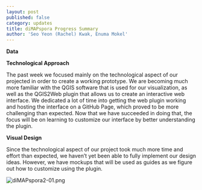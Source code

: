 ```yaml
---
layout: post
published: false
category: updates
title: diMAPspora Progress Summary
author: 'Seo Yeon (Rachel) Kwak, Enuma Mokel'
---
```

**Data**

**Technological Approach**
	
The past week we focused mainly on the technological aspect of our projected in order to create a working prototype. We are becoming much more familiar with the QGIS software that is used for our visualization, as well as the QGIS2Web plugin that allows us to create an interactive web interface. We dedicated a lot of time into getting the  web plugin working and hosting the interface on a GitHub Page, which proved to be more challenging than expected. Now that we have succeeded in doing that, the focus will be on learning to customize our interface by better understanding the plugin. 

**Visual Design**

Since the technological aspect of our project took much more time and effort than expected, we haven’t yet been able to fully implement our design ideas. However, we have mockups that will be used as guides as we figure out how to customize using the plugin.

![diMAPspora2-01.png]({{site.baseurl}}/assets/diMAPspora2-01.png)
